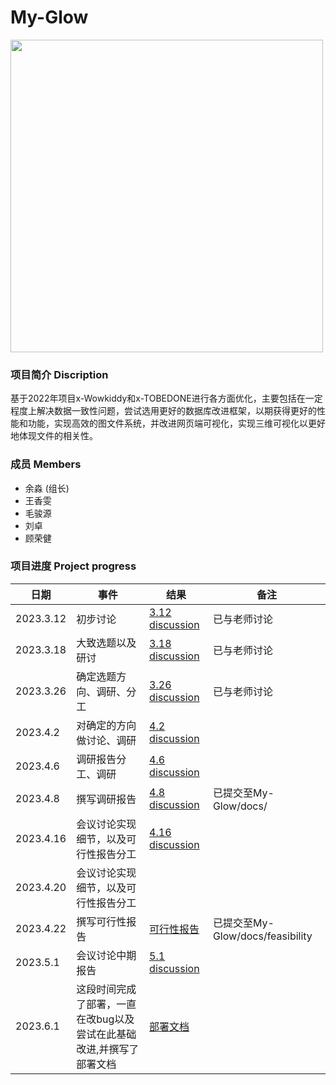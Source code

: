 # My-Glow
<img src="https://github.com/OSH-2023/My-Glow/blob/main/src/My-Glow.jpg" width="500px" />


### 项目简介 Discription

基于2022年项目x-Wowkiddy和x-TOBEDONE进行各方面优化，主要包括在一定程度上解决数据一致性问题，尝试选用更好的数据库改进框架，以期获得更好的性能和功能，实现高效的图文件系统，并改进网页端可视化，实现三维可视化以更好地体现文件的相关性。

### 成员 Members

* 余淼 (组长)
* 王香雯
* 毛骏源
* 刘卓
*  顾荣健

### 项目进度 Project progress

| 日期      | 事件     | 结果                                                    | 备注           |
| --------- | -------- | ------------------------------------------------------- | -------------- |
| 2023.3.12 | 初步讨论 | [3.12 discussion](https://github.com/OSH-2023/-GLMWY/blob/main/docs/discussion/3.12%20discussion.md) | 已与老师讨论 |
| 2023.3.18 | 大致选题以及研讨 | [3.18 discussion](https://github.com/OSH-2023/-GLMWY/blob/main/docs/discussion/3.18%20discussion.md)  |   已与老师讨论        |
| 2023.3.26 | 确定选题方向、调研、分工| [3.26 discussion](https://github.com/OSH-2023/My-Glow/blob/main/docs/discussion/3.26%20discussion.md)| 已与老师讨论 |
| 2023.4.2  | 对确定的方向做讨论、调研| [4.2 discussion](https://github.com/OSH-2023/My-Glow/blob/main/docs/discussion/4.2%20discussion.md) |            |
| 2023.4.6  | 调研报告分工、调研     |  [4.6 discussion](https://github.com/OSH-2023/My-Glow/blob/main/docs/discussion/4.6%20discussion.md)|             |
| 2023.4.8  | 撰写调研报告          |  [4.8 discussion](https://github.com/OSH-2023/My-Glow/blob/main/docs/research.md)| 已提交至My-Glow/docs/|
| 2023.4.16  | 会议讨论实现细节，以及可行性报告分工          |  [4.16 discussion](https://github.com/OSH-2023/My-Glow/blob/main/docs/discussion/4.16%20discussion.md)| |
| 2023.4.20  | 会议讨论实现细节，以及可行性报告分工          |  | |
| 2023.4.22  | 撰写可行性报告          |  [可行性报告](https://github.com/OSH-2023/My-Glow/blob/main/docs/feasibility/%E5%8F%AF%E8%A1%8C%E6%80%A7%E6%8A%A5%E5%91%8A.md)|已提交至My-Glow/docs/feasibility |
| 2023.5.1   | 会议讨论中期报告     |  [5.1 discussion](https://github.com/OSH-2023/My-Glow/blob/main/docs/discussion/5.1%20discussion.md) | |
| 2023.6.1   | 这段时间完成了部署，一直在改bug以及尝试在此基础改进,并撰写了部署文档     |  [部署文档](https://github.com/OSH-2023/My-Glow/blob/main/deploy/tobedone%20%E9%83%A8%E7%BD%B2%20lz.md) | |
